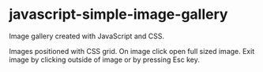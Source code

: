 # javascript-simple-image-gallery
Image gallery created with JavaScript and CSS.

Images positioned with CSS grid.
On image click open full sized image.
Exit image by clicking outside of image or by pressing Esc key.

